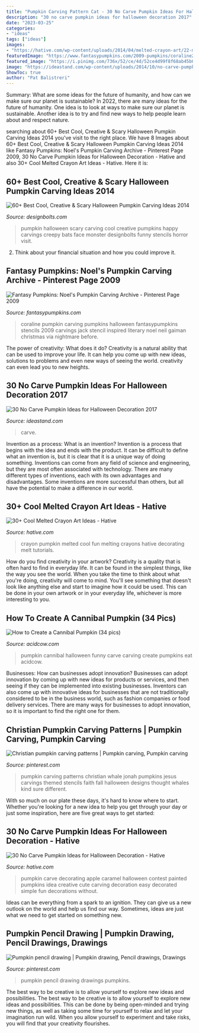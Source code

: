 ```yaml
---
title: "Pumpkin Carving Pattern Cat - 30 No Carve Pumpkin Ideas For Halloween Decoration"
description: "30 no carve pumpkin ideas for halloween decoration 2017"
date: "2023-03-25"
categories:
- "ideas"
tags: ["ideas"]
images:
- "https://hative.com/wp-content/uploads/2014/04/melted-crayon-art/22-melted-crayon-pumpkin-fun.jpg"
featuredImage: "https://www.fantasypumpkins.com/2009-pumpkins/coraline278.jpg"
featured_image: "https://i.pinimg.com/736x/52/ce/4d/52ce4d99f8f68ab45b0a9632a436c89a--pumpkin-carving-patterns-pumpkin-carvings.jpg"
image: "https://ideastand.com/wp-content/uploads/2014/10/no-carve-pumpkin-ideas/15-monster.jpg"
ShowToc: true
author: "Pat Balistreri"
---
```



Summary: What are some ideas for the future of humanity, and how can we make sure our planet is sustainable?
In 2022, there are many ideas for the future of humanity. One idea is to look at ways to make sure our planet is sustainable. Another idea is to try and find new ways to help people learn about and respect nature.

	

		
searching about 60+ Best Cool, Creative &amp; Scary Halloween Pumpkin Carving Ideas 2014 you've visit to the right place. We have 8 Images about 60+ Best Cool, Creative &amp; Scary Halloween Pumpkin Carving Ideas 2014 like Fantasy Pumpkins: Noel&#039;s Pumpkin Carving Archive - Pinterest Page 2009, 30 No Carve Pumpkin Ideas for Halloween Decoration - Hative and also 30+ Cool Melted Crayon Art Ideas - Hative. Here it is:
		
    
## 60+ Best Cool, Creative &amp; Scary Halloween Pumpkin Carving Ideas 2014

<img loading=lazy src="http://www.designbolts.com/wp-content/uploads/2014/09/happy_halloween_2014_Pumpkin_Ideas.jpg" onerror="this.onerror=null;this.src='https://tse1.mm.bing.net/th?id=OIP.VmFl0p94YT8SKnd6GdKrsAHaHB&amp;pid=15.1';" alt="60+ Best Cool, Creative &amp; Scary Halloween Pumpkin Carving Ideas 2014">

_Source: designbolts.com_

>pumpkin halloween scary carving cool creative pumpkins happy carvings creepy bats face monster designbolts funny stencils horror visit. 

	

2. Think about your financial situation and how you could improve it.

    
## Fantasy Pumpkins: Noel&#039;s Pumpkin Carving Archive - Pinterest Page 2009

<img loading=lazy src="https://www.fantasypumpkins.com/2009-pumpkins/coraline278.jpg" onerror="this.onerror=null;this.src='https://tse3.mm.bing.net/th?id=OIP.DjWeJgEQqbGpUNzP9tO8cwHaGx&amp;pid=15.1';" alt="Fantasy Pumpkins: Noel&#039;s Pumpkin Carving Archive - Pinterest Page 2009">

_Source: fantasypumpkins.com_

>coraline pumpkin carving pumpkins halloween fantasypumpkins stencils 2009 carvings jack stencil inspired literary noel neil gaiman christmas via nightmare before. 

	

The power of creativity: What does it do?
Creativity is a natural ability that can be used to improve your life. It can help you come up with new ideas, solutions to problems and even new ways of seeing the world. creativity can even lead you to new heights.

    
## 30 No Carve Pumpkin Ideas For Halloween Decoration 2017

<img loading=lazy src="https://ideastand.com/wp-content/uploads/2014/10/no-carve-pumpkin-ideas/15-monster.jpg" onerror="this.onerror=null;this.src='https://tse3.mm.bing.net/th?id=OIP.u7tRLfA-l9ThrP8uA1VBrgHaJ4&amp;pid=15.1';" alt="30 No Carve Pumpkin Ideas for Halloween Decoration 2017">

_Source: ideastand.com_

>carve. 

	

Invention as a process: What is an invention?
Invention is a process that begins with the idea and ends with the product. It can be difficult to define what an invention is, but it is clear that it is a unique way of doing something. Inventions can come from any field of science and engineering, but they are most often associated with technology. There are many different types of inventions, each with its own advantages and disadvantages. Some inventions are more successful than others, but all have the potential to make a difference in our world.

    
## 30+ Cool Melted Crayon Art Ideas - Hative

<img loading=lazy src="https://hative.com/wp-content/uploads/2014/04/melted-crayon-art/22-melted-crayon-pumpkin-fun.jpg" onerror="this.onerror=null;this.src='https://tse4.mm.bing.net/th?id=OIP.otXbyXiumBhFG0ViGFnH8QHaJ6&amp;pid=15.1';" alt="30+ Cool Melted Crayon Art Ideas - Hative">

_Source: hative.com_

>crayon pumpkin melted cool fun melting crayons hative decorating melt tutorials. 

	

How do you find creativity in your artwork?
Creativity is a quality that is often hard to find in everyday life. It can be found in the simplest things, like the way you see the world. When you take the time to think about what you're doing, creativity will come to mind. You'll see something that doesn't look like anything else and start to imagine how it could be used. This can be done in your own artwork or in your everyday life, whichever is more interesting to you.

    
## How To Create A Cannibal Pumpkin (34 Pics)

<img loading=lazy src="http://acidcow.com/pics/20101006/cannibal_pumpkin_29.jpg" onerror="this.onerror=null;this.src='https://tse4.mm.bing.net/th?id=OIP.FGeiMP2966SMtCioaa86SAHaFj&amp;pid=15.1';" alt="How to Create a Cannibal Pumpkin (34 pics)">

_Source: acidcow.com_

>pumpkin cannibal halloween funny carve carving create pumpkins eat acidcow. 

	

Businesses: How can businesses adopt innovation?
Businesses can adopt innovation by coming up with new ideas for products or services, and then seeing if they can be implemented into existing businesses. Inventors can also come up with innovative ideas for businesses that are not traditionally considered to be in the business world, such as fashion companies or food delivery services. There are many ways for businesses to adopt innovation, so it is important to find the right one for them.

    
## Christian Pumpkin Carving Patterns | Pumpkin Carving, Pumpkin Carving

<img loading=lazy src="https://i.pinimg.com/736x/52/ce/4d/52ce4d99f8f68ab45b0a9632a436c89a--pumpkin-carving-patterns-pumpkin-carvings.jpg" onerror="this.onerror=null;this.src='https://tse3.mm.bing.net/th?id=OIP.ON1OWlUGd6tRviLiZGHH9gHaHa&amp;pid=15.1';" alt="Christian pumpkin carving patterns | Pumpkin carving, Pumpkin carving">

_Source: pinterest.com_

>pumpkin carving patterns christian whale jonah pumpkins jesus carvings themed stencils faith fall halloween designs thought whales kind sure different. 

	

With so much on our plate these days, it's hard to know where to start. Whether you're looking for a new idea to help you get through your day or just some inspiration, here are five great ways to get started: 

    
## 30 No Carve Pumpkin Ideas For Halloween Decoration - Hative

<img loading=lazy src="https://hative.com/wp-content/uploads/2014/10/no-carve-pumpkin-ideas/4-caramel-apple.jpg" onerror="this.onerror=null;this.src='https://tse4.mm.bing.net/th?id=OIP.ZVifJVHUjIqDMw6u-qCJdAHaJ4&amp;pid=15.1';" alt="30 No Carve Pumpkin Ideas for Halloween Decoration - Hative">

_Source: hative.com_

>pumpkin carve decorating apple caramel halloween contest painted pumpkins idea creative cute carving decoration easy decorated simple fun decorations without. 

	

Ideas can be everything from a spark to an ignition. They can give us a new outlook on the world and help us find our way. Sometimes, ideas are just what we need to get started on something new.

    
## Pumpkin Pencil Drawing | Pumpkin Drawing, Pencil Drawings, Drawings

<img loading=lazy src="https://i.pinimg.com/736x/86/c2/98/86c29850d623b0d236a050ba5bc36c13.jpg" onerror="this.onerror=null;this.src='https://tse2.mm.bing.net/th?id=OIP.khCwrhzxM0kf0Q12w4nnDgHaKO&amp;pid=15.1';" alt="Pumpkin pencil drawing | Pumpkin drawing, Pencil drawings, Drawings">

_Source: pinterest.com_

>pumpkin pencil drawing drawings pumpkins. 

	

The best way to be creative is to allow yourself to explore new ideas and possibilities.
The best way to be creative is to allow yourself to explore new ideas and possibilities. This can be done by being open-minded and trying new things, as well as taking some time for yourself to relax and let your imagination run wild. When you allow yourself to experiment and take risks, you will find that your creativity flourishes.

